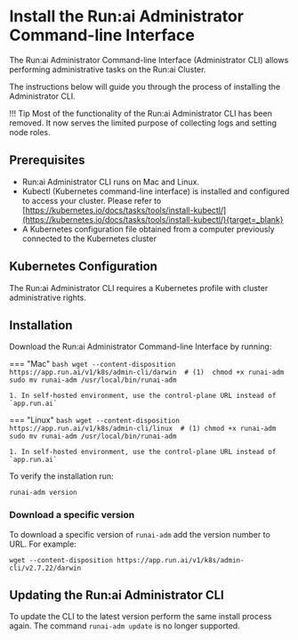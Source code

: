 # Install the Run:ai Administrator Command-line Interface

The Run:ai Administrator Command-line Interface (Administrator CLI) allows performing administrative tasks on the Run:ai Cluster.  

The instructions below will guide you through the process of installing the Administrator CLI.

!!! Tip
    Most of the functionality of the Run:ai Administrator CLI has been removed. It now serves the limited purpose of collecting logs and setting node roles. 

## Prerequisites

*   Run:ai Administrator CLI runs on Mac and Linux.   
*   Kubectl (Kubernetes command-line interface) is installed and configured to access your cluster. Please refer to [https://kubernetes.io/docs/tasks/tools/install-kubectl/](https://kubernetes.io/docs/tasks/tools/install-kubectl/){target=_blank}
*   A Kubernetes configuration file obtained from a computer previously connected to the Kubernetes cluster


## Kubernetes Configuration

The Run:ai Administrator CLI requires a Kubernetes profile with cluster administrative rights. 


## Installation

Download the Run:ai Administrator Command-line Interface by running:
 
=== "Mac"
    ``` bash
    wget --content-disposition https://app.run.ai/v1/k8s/admin-cli/darwin  # (1) 
    chmod +x runai-adm
    sudo mv runai-adm /usr/local/bin/runai-adm
    ```
    
    1. In self-hosted environment, use the control-plane URL instead of `app.run.ai` 

=== "Linux"
    ``` bash
    wget --content-disposition https://app.run.ai/v1/k8s/admin-cli/linux  # (1)
    chmod +x runai-adm
    sudo mv runai-adm /usr/local/bin/runai-adm
    ```

    1. In self-hosted environment, use the control-plane URL instead of `app.run.ai` 

To verify the installation run:

```
runai-adm version
```

### Download a specific version

To download a specific version of `runai-adm` add the version number to URL. For example:

```
wget --content-disposition https://app.run.ai/v1/k8s/admin-cli/v2.7.22/darwin
```
## Updating the Run:ai Administrator CLI

To update the CLI to the latest version perform the same install process again. The command `runai-adm update` is no longer supported.
